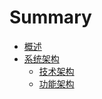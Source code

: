 # Summary

* [概述](README.md)
* [系统架构](xi-tong-jia-gou.md)
  * [技术架构](architecture/ji-zhu-jia-gou.md)
  * [功能架构](architecture/gong-neng-jia-gou.md)

